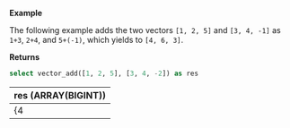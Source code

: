 **Example**

The following example adds the two vectors `[1, 2, 5]` and `[3, 4, -1]` as `1+3`, `2+4`, and `5+(-1)`, which yields to `[4, 6, 3]`.

**Returns**
``` sql
select vector_add([1, 2, 5], [3, 4, -2]) as res
```

| res (ARRAY(BIGINT)) |
| :--- |
| {4 | 6 | 3} |